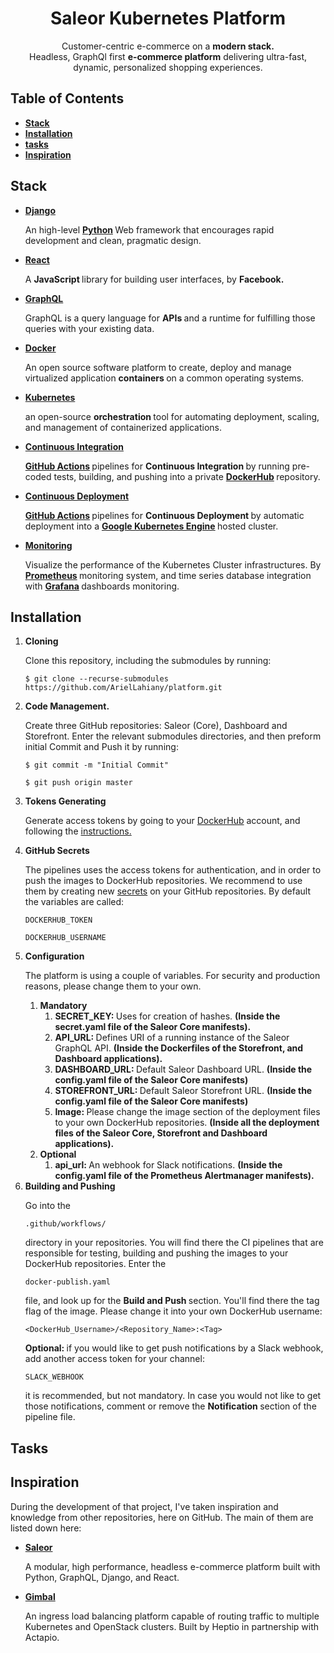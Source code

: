 <div id="title">
<h1 align="center">
Saleor Kubernetes Platform
</h1>
</div>

<div id="description">
<p align="center">
Customer-centric e-commerce on a 
<b>modern stack.</b>
<br>
Headless, GraphQl first <b>e-commerce platform</b> delivering ultra-fast, dynamic, personalized shopping experiences.
</p>
</div>

<div id="table-of-contents">
<h2>
Table of Contents
</h2>
<ul>
<li id="stack">
<b>
<a href="#stack">Stack</a>
</b>
</li>
<li id="installation">
<b>
<a href="#installation">Installation</a>
</b>
</li>
<li id="tasks">
<b>
<a href="#tasks">tasks</a>
</b>
</li>
<li id="inspiration">
<b>
<a href="#inspiration">Inspiration</a>
</b>
</li>
</ul>
</div>

<div id="stack">
<h2>
Stack
</h2>
<ul>
<li id="django">
<b>
<a href="https://www.djangoproject.com/">Django</a>
</b>
<p>
An high-level
<b>
    <a href="https://www.python.org/">Python</a>
</b>
Web framework that encourages rapid development and clean,
pragmatic design.
</p>
</li>
<li id="react">
<b>
<a href="https://reactjs.org/">React</a>
</b>
<p>
A 
<b>
    JavaScript
</b>
library for building user interfaces, by 
<b>
    Facebook.
</b>
</p>
</li>
<li id="graphql">
<b>
<a href="https://graphql.org/">GraphQL</a>
</b>
<p>
GraphQL is a query language for 
<b>
    APIs
</b>
and a runtime for fulfilling those queries with your existing data.
</p>
</li>
<li id="docker">
<b>
<a href="https://www.docker.com/">Docker</a>
</b>
<p>
An open source software platform to create,
deploy and manage virtualized application
<b>
    containers
</b>
on a common operating systems. 
</p>
</li>
<li id="kubernetes">
<b>
<a href="https://kubernetes.io/">Kubernetes</a>
</b>
<p>
an open-source 
<b>
    orchestration
</b>
tool for automating deployment,
scaling, and management of containerized applications.
</p>
</li>
<li id="integration">
<b>
<a href="https://en.wikipedia.org/wiki/Continuous_integration">Continuous Integration</a>
</b>
<p>
<b>
    <a href="https://github.com/features/actions">GitHub Actions</a>
</b>
pipelines for 
<b>
    Continuous Integration
</b>
by running pre-coded tests, building, and pushing into a private
<b>
    <a href="https://hub.docker.com/">DockerHub</a>
</b>
repository.
</p>
</li>
<li id="deployment">
<b>
<a href="https://en.wikipedia.org/wiki/Continuous_deployment">Continuous Deployment</a>
</b>
<p>
<b>
    <a href="https://github.com/features/actions">GitHub Actions</a>
</b>
pipelines for
<b>
    Continuous Deployment
</b>
    by automatic deployment into a 
<b>
    <a href="https://cloud.google.com/kubernetes-engine/docs/">Google Kubernetes Engine</a>
</b>
hosted cluster.
</p>
</li>
<li id="monitoring">
<b>
<a href="https://github.com/celery/django-celery-beat">Monitoring</a>
</b>
<p>
Visualize the performance of the Kubernetes Cluster infrastructures.
By
<b>
    <a href="https://prometheus.io/">Prometheus</a>
</b>
monitoring system, and time series database integration with
<b>
    <a href="https://grafana.com/">Grafana</a>
</b>
dashboards monitoring.
</p>
</li>
</ul>
</div>

<div id="installation">
<h2>
Installation
</h2>
<ol>
<li id="cloning">
<b>
Cloning
</b>
<p>
Clone this repository, including the submodules by running:

```
$ git clone --recurse-submodules https://github.com/ArielLahiany/platform.git
```
</p>
</li>
<li id="github">
<b>
Code Management.
</b>
<p>
Create three GitHub repositories: Saleor (Core), Dashboard and Storefront.
Enter the relevant submodules directories, and then preform initial Commit and Push it by running:
                
```
$ git commit -m "Initial Commit"
```

```
$ git push origin master
```

</p>
</li>
<li id="dockerhub">
<b>
Tokens Generating
</b>
<p>
Generate access tokens by going to your
<a href="https://dockerhub.com">DockerHub</a>
account, and following the
<a href="https://docs.docker.com/docker-hub/access-tokens/">instructions.</a>
</p>
</li>
<li id="secrets">
<b>
    GitHub Secrets
</b>
<p>
The pipelines uses the access tokens for authentication, and in order to push the images to DockerHub repositories.
We recommend to use them by creating new
<a href="https://docs.github.com/en/actions/reference/encrypted-secrets">secrets</a>
on your GitHub repositories.
By default the variables are called:

```
DOCKERHUB_TOKEN
```            

```
DOCKERHUB_USERNAME
```

</p>
</li>
<li id="configuration">
<b>
Configuration
</b>
<p>
The platform is using a couple of variables. For security and production reasons, please change them to your own. 
</p>
<ol>
<li>
<b>
Mandatory
</b>
<ol>
<li>
<b>
SECRET_KEY:
</b>
Uses for creation of hashes.
<b>
(Inside the secret.yaml file of the Saleor Core manifests).
</b>
</li>
<li>
<b>
API_URL:
</b>
Defines URI of a running instance of the Saleor GraphQL API.
<b>
(Inside the Dockerfiles of the Storefront, and Dashboard applications).
</b>
</li>
<li>
<b>
DASHBOARD_URL:
</b>
Default Saleor Dashboard URL.
<b>
(Inside the config.yaml file of the Saleor Core manifests)
</b>
</li>
<li>
<b>
STOREFRONT_URL:
</b>
Default Saleor Storefront URL.
<b>
(Inside the config.yaml file of the Saleor Core manifests)
</b>
</li>
<li>
<b>
Image:
</b>
Please change the image section of the deployment files to your own DockerHub repositories.
<b>
(Inside all the deployment files of the Saleor Core, Storefront and Dashboard applications).
</b>
</li>
</ol>
</li>
<li>
<b>
Optional
</b>
<ol>
<li>
<b>
api_url:
</b>
An webhook for Slack notifications.
<b>
(Inside the config.yaml file of the Prometheus Alertmanager manifests).
</b>
</li>
</ol>
</li>
</ol>
</li>
<li id="building">
<b>
Building and Pushing
</b>
<p>
Go into the

```
.github/workflows/
```

directory in your repositories. You will find there the CI pipelines that are responsible for
testing, building and pushing the images to your DockerHub repositories.
Enter the

```
docker-publish.yaml
```

file, and look up for the
<b>
Build and Push
</b>
section. You'll find there the tag flag of the image. Please change it into your own DockerHub username:

```
<DockerHub_Username>/<Repository_Name>:<Tag>
```

<b>
Optional:
</b>
if you would like to get push notifications by a Slack webhook, add another access token for your channel:

```
SLACK_WEBHOOK
```

it is recommended, but not mandatory. In case you would not like to get those notifications, comment or remove the
<b>
Notification
</b>
section of the pipeline file.
</p>
</li>
</ol>
</div>
<div id="tasks">
<h2>
Tasks
</h2>
</div>

<div id="inspiration">
<h2>
Inspiration
</h2>
<p>
During the development of that project, I've taken inspiration and knowledge from other repositories, here on GitHub.
The main of them are listed down here: 
</p>
<ul>
<li id="saleor">
<b>
<a href="https://github.com/mirumee/saleor">Saleor</a>
</b>
<p>
A modular, high performance, headless e-commerce platform built with Python, GraphQL, Django, and React. 
</p>
</li>
<li id="gimbal">
<b>
<a href="https://github.com/projectcontour/gimbal">Gimbal</a>
</b>
<p>
An ingress load balancing platform capable of routing traffic to multiple Kubernetes and OpenStack clusters.
Built by Heptio in partnership with Actapio. 
</p>
</ul>
</div>
